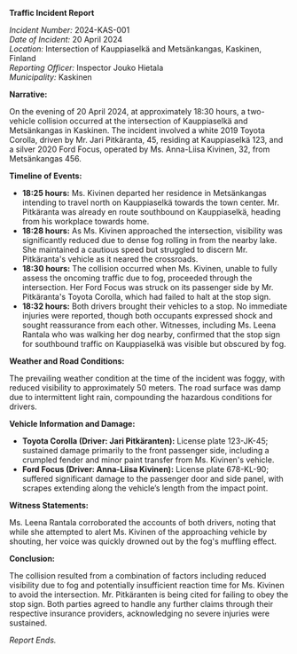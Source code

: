 **Traffic Incident Report**

*Incident Number:* 2024-KAS-001  
*Date of Incident:* 20 April 2024  
*Location:* Intersection of Kauppiaselkä and Metsänkangas, Kaskinen, Finland  
*Reporting Officer:* Inspector Jouko Hietala  
*Municipality:* Kaskinen  

**Narrative:**

On the evening of 20 April 2024, at approximately 18:30 hours, a two-vehicle collision occurred at the intersection of Kauppiaselkä and Metsänkangas in Kaskinen. The incident involved a white 2019 Toyota Corolla, driven by Mr. Jari Pitkäranta, 45, residing at Kauppiaselkä 123, and a silver 2020 Ford Focus, operated by Ms. Anna-Liisa Kivinen, 32, from Metsänkangas 456.

**Timeline of Events:**

- **18:25 hours:** Ms. Kivinen departed her residence in Metsänkangas intending to travel north on Kauppiaselkä towards the town center. Mr. Pitkäranta was already en route southbound on Kauppiaselkä, heading from his workplace towards home.
- **18:28 hours:** As Ms. Kivinen approached the intersection, visibility was significantly reduced due to dense fog rolling in from the nearby lake. She maintained a cautious speed but struggled to discern Mr. Pitkäranta's vehicle as it neared the crossroads.
- **18:30 hours:** The collision occurred when Ms. Kivinen, unable to fully assess the oncoming traffic due to fog, proceeded through the intersection. Her Ford Focus was struck on its passenger side by Mr. Pitkäranta's Toyota Corolla, which had failed to halt at the stop sign.
- **18:32 hours:** Both drivers brought their vehicles to a stop. No immediate injuries were reported, though both occupants expressed shock and sought reassurance from each other. Witnesses, including Ms. Leena Rantala who was walking her dog nearby, confirmed that the stop sign for southbound traffic on Kauppiaselkä was visible but obscured by fog.

**Weather and Road Conditions:**

The prevailing weather condition at the time of the incident was foggy, with reduced visibility to approximately 50 meters. The road surface was damp due to intermittent light rain, compounding the hazardous conditions for drivers.

**Vehicle Information and Damage:**

- **Toyota Corolla (Driver: Jari Pitkäranten):** License plate 123-JK-45; sustained damage primarily to the front passenger side, including a crumpled fender and minor paint transfer from Ms. Kivinen's vehicle.
- **Ford Focus (Driver: Anna-Liisa Kivinen):** License plate 678-KL-90; suffered significant damage to the passenger door and side panel, with scrapes extending along the vehicle’s length from the impact point.

**Witness Statements:**

Ms. Leena Rantala corroborated the accounts of both drivers, noting that while she attempted to alert Ms. Kivinen of the approaching vehicle by shouting, her voice was quickly drowned out by the fog's muffling effect.

**Conclusion:**

The collision resulted from a combination of factors including reduced visibility due to fog and potentially insufficient reaction time for Ms. Kivinen to avoid the intersection. Mr. Pitkäranten is being cited for failing to obey the stop sign. Both parties agreed to handle any further claims through their respective insurance providers, acknowledging no severe injuries were sustained.

*Report Ends.*